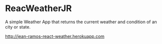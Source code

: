 # ReacWeatherJR

A simple Weather App that returns the current weather and condition of an city or state. 

http://jean-ramos-react-weather.herokuapp.com


